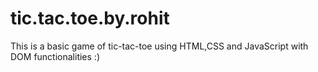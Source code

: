 # tic.tac.toe.by.rohit
This is a basic game of tic-tac-toe using HTML,CSS and JavaScript with DOM functionalities :) 
